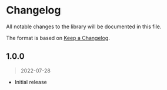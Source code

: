 # Changelog

All notable changes to the library will be documented in this file.

The format is based on [Keep a Changelog](https://keepachangelog.com/en/1.0.0/).

## 1.0.0

> 2022-07-28

- Initial release
